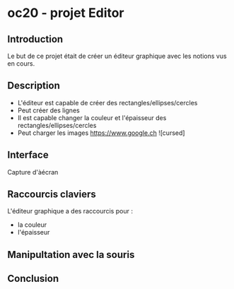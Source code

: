 # oc20 - projet Editor

## Introduction
Le but de ce projet était de créer un éditeur graphique avec les notions vus en cours.

## Description

* L'éditeur est capable de créer des rectangles/ellipses/cercles
* Peut créer des lignes
* Il est capable changer la couleur et l'épaisseur des rectangles/ellipses/cercles
* Peut charger les images
https://www.google.ch
![cursed]

## Interface
Capture d'àécran

## Raccourcis claviers 
L'éditeur graphique a des raccourcis pour :

* la couleur
* l'épaisseur

## Manipultation avec la souris

## Conclusion
 
 
